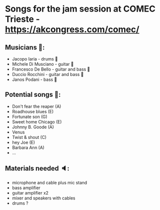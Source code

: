# Songs for the jam session at COMEC Trieste - https://akcongress.com/comec/

## Musicians 🎼:
+ Jacopo Iaria - drums 🥁
+ Michele Di Musciano - guitar 🎸
+ Francesco De Bello - guitar and bass 🎸
+ Duccio Rocchini - guitar and bass 🎸
+ Janos Podani - bass 🎸

## Potential songs 🎵:
+ Don't fear the reaper (A)
+ Roadhouse blues (E)
+ Fortunate son (G)
+ Sweet home Chicago (E)
+ Johnny B. Goode (A)
+ Venus
+ Twist & shout (C)
+ hey Joe (E)
+ Barbara Ann (A)
+ ...


## Materials needed 🔈:
+ microphone and cable plus mic stand
+ bass amplifier
+ guitar amplifier x2
+ mixer and speakers with cables
+ drums ?
